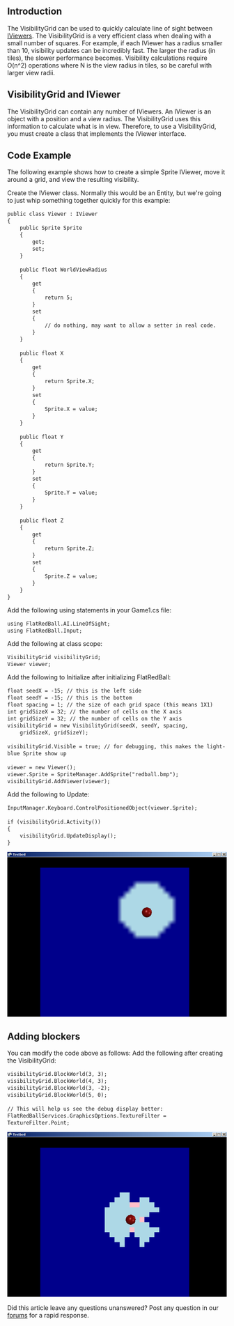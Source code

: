 ## Introduction

The VisibilityGrid can be used to quickly calculate line of sight between [IViewers](/frb/docs/index.php?title=FlatRedBall.AI.LineOfSight.IViewer&action=edit&redlink=1 "FlatRedBall.AI.LineOfSight.IViewer (page does not exist)"). The VisibilityGrid is a very efficient class when dealing with a small number of squares. For example, if each IViewer has a radius smaller than 10, visibility updates can be incredibly fast. The larger the radius (in tiles), the slower performance becomes. Visibility calculations require O(n^2) operations where N is the view radius in tiles, so be careful with larger view radii.

## VisibilityGrid and IViewer

The VisibilityGrid can contain any number of IViewers. An IViewer is an object with a position and a view radius. The VisibilityGrid uses this information to calculate what is in view. Therefore, to use a VisibilityGrid, you must create a class that implements the IViewer interface.

## Code Example

The following example shows how to create a simple Sprite IViewer, move it around a grid, and view the resulting visibility.

Create the IViewer class. Normally this would be an Entity, but we're going to just whip something together quickly for this example:

    public class Viewer : IViewer
    {
        public Sprite Sprite
        {
            get;
            set;
        }

        public float WorldViewRadius
        {
            get
            {
                return 5;
            }
            set
            {
                // do nothing, may want to allow a setter in real code.                
            }
        }

        public float X
        {
            get
            {
                return Sprite.X;
            }
            set
            {
                Sprite.X = value;
            }
        }

        public float Y
        {
            get
            {
                return Sprite.Y;
            }
            set
            {
                Sprite.Y = value;
            }
        }

        public float Z
        {
            get
            {
                return Sprite.Z;
            }
            set
            {
                Sprite.Z = value;
            }
        }
    }

Add the following using statements in your Game1.cs file:

    using FlatRedBall.AI.LineOfSight;
    using FlatRedBall.Input;

Add the following at class scope:

    VisibilityGrid visibilityGrid;
    Viewer viewer;

Add the following to Initialize after initializing FlatRedBall:

    float seedX = -15; // this is the left side
    float seedY = -15; // this is the bottom
    float spacing = 1; // the size of each grid space (this means 1X1)
    int gridSizeX = 32; // the number of cells on the X axis
    int gridSizeY = 32; // the number of cells on the Y axis
    visibilityGrid = new VisibilityGrid(seedX, seedY, spacing, 
        gridSizeX, gridSizeY);

    visibilityGrid.Visible = true; // for debugging, this makes the light-blue Sprite show up

    viewer = new Viewer();
    viewer.Sprite = SpriteManager.AddSprite("redball.bmp");
    visibilityGrid.AddViewer(viewer);

Add the following to Update:

    InputManager.Keyboard.ControlPositionedObject(viewer.Sprite);

    if (visibilityGrid.Activity())
    {
        visibilityGrid.UpdateDisplay();
    }

![VisibilityGrid.png](/media/migrated_media-VisibilityGrid.png)

## Adding blockers

You can modify the code above as follows: Add the following after creating the VisibilityGrid:

    visibilityGrid.BlockWorld(3, 3);
    visibilityGrid.BlockWorld(4, 3);
    visibilityGrid.BlockWorld(3, -2);
    visibilityGrid.BlockWorld(5, 0);

    // This will help us see the debug display better:
    FlatRedBallServices.GraphicsOptions.TextureFilter = TextureFilter.Point;

![VisibilityGridWithBlockers.png](/media/migrated_media-VisibilityGridWithBlockers.png)

Did this article leave any questions unanswered? Post any question in our [forums](/frb/forum.md) for a rapid response.
